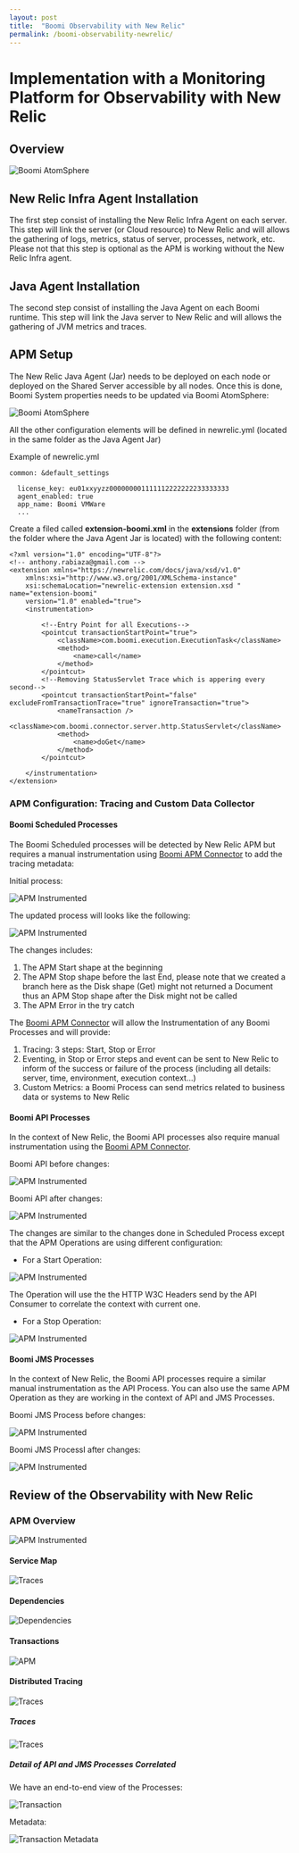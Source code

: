 ```yaml
---
layout: post
title:  "Boomi Observability with New Relic"
permalink: /boomi-observability-newrelic/
---
```

Implementation with a Monitoring Platform for Observability with New Relic
===========================================================

## Overview

![Boomi AtomSphere](/assets/boomi-observability-newrelic/newrelic.png)

## New Relic Infra Agent Installation

The first step consist of installing the New Relic Infra Agent on each server. This step will link the server (or Cloud resource) to New Relic and will allows the gathering of logs, metrics, status of server, processes, network, etc. Please not that this step is optional as the APM is working without the New Relic Infra agent.

## Java Agent Installation

The second step consist of installing the  Java Agent on each Boomi runtime. This step will link the Java server to New Relic and will allows the gathering of JVM metrics and traces.

## APM Setup

The New Relic Java Agent (Jar) needs to be deployed on each node or deployed on the Shared Server accessible by all nodes. Once this is done, Boomi System properties needs to be updated via Boomi AtomSphere:  

![Boomi AtomSphere](/assets/boomi-observability-newrelic/boomi-config-newrelic.png)

All the other configuration elements will be defined in newrelic.yml (located in the same folder as the Java Agent Jar)

Example of newrelic.yml
```
common: &default_settings

  license_key: eu01xxyyzz000000001111112222222233333333
  agent_enabled: true
  app_name: Boomi VMWare
  ...
```

Create a filed called **extension-boomi.xml** in the **extensions** folder (from the folder where the Java Agent Jar is located) with the following content:

```
<?xml version="1.0" encoding="UTF-8"?>
<!-- anthony.rabiaza@gmail.com -->
<extension xmlns="https://newrelic.com/docs/java/xsd/v1.0"
	xmlns:xsi="http://www.w3.org/2001/XMLSchema-instance"
	xsi:schemaLocation="newrelic-extension extension.xsd " name="extension-boomi"
	version="1.0" enabled="true">
	<instrumentation>

		<!--Entry Point for all Executions-->
		<pointcut transactionStartPoint="true">
			<className>com.boomi.execution.ExecutionTask</className>
			<method>
				<name>call</name>
			</method>
		</pointcut>
		<!--Removing StatusServlet Trace which is appering every second-->
		<pointcut transactionStartPoint="false" excludeFromTransactionTrace="true" ignoreTransaction="true">
			<nameTransaction />
			<className>com.boomi.connector.server.http.StatusServlet</className>
			<method>
				<name>doGet</name>
			</method>
		</pointcut>

	</instrumentation>
</extension>

```

### APM Configuration: Tracing and Custom Data Collector

#### Boomi Scheduled Processes

The Boomi Scheduled processes will be detected by New Relic APM but requires a manual instrumentation using [Boomi APM Connector](https://github.com/anthonyrabiaza/boomiapm) to add the tracing metadata:  

Initial process:

![APM Instrumented](/assets/boomi-observability-newrelic/boomi-process-1.png)  

The updated process will looks like the following:  

![APM Instrumented](/assets/boomi-observability-newrelic/boomi-process-1-apm.png)  

The changes includes:

1.  The APM Start shape at the beginning
2.  The APM Stop shape before the last End, please note that we created a branch here as the Disk shape (Get) might not returned a Document thus an APM Stop shape after the Disk might not be called
3.  The APM Error in the try catch

The [Boomi APM Connector](https://github.com/anthonyrabiaza/boomiapm) will allow the Instrumentation of any Boomi Processes and will provide:

1.  Tracing: 3 steps: Start, Stop or Error
2.  Eventing, in Stop or Error steps and event can be sent to New Relic to inform of the success or failure of the process (including all details: server, time, environment, execution context...)
3.  Custom Metrics: a Boomi Process can send metrics related to business data or systems to New Relic

#### Boomi API Processes

In the context of New Relic, the Boomi API processes also require manual instrumentation using the [Boomi APM Connector](https://github.com/anthonyrabiaza/boomiapm). 

Boomi API before changes:

![APM Instrumented](/assets/boomi-observability-newrelic/boomi-process-2.png)  

Boomi API after changes:

![APM Instrumented](/assets/boomi-observability-newrelic/boomi-process-2-apm.png)  

The changes are similar to the changes done in Scheduled Process except that the APM Operations are using different configuration:

- For a Start Operation: 

![APM Instrumented](/assets/boomi-observability-newrelic/boomi-op-start.png)  

The Operation will use the the HTTP W3C Headers send by the API Consumer to correlate the context with current one.

- For a Stop Operation:

![APM Instrumented](/assets/boomi-observability-newrelic/boomi-op-stop.png)

#### Boomi JMS Processes

In the context of New Relic, the Boomi API processes require a similar manual instrumentation as the API Process. You can also use the same APM Operation as they are working in the context of API and JMS Processes.

Boomi JMS Process before changes:

![APM Instrumented](/assets/boomi-observability-newrelic/boomi-process-3.png)  

Boomi JMS ProcessI after changes:

![APM Instrumented](/assets/boomi-observability-newrelic/boomi-process-3-apm.png)  

## Review of the Observability with New Relic

### APM Overview

![APM Instrumented](/assets/boomi-observability-newrelic/overview.png)  

#### Service Map

![Traces](/assets/boomi-observability-newrelic/service-map.png)

#### Dependencies

![Dependencies](/assets/boomi-observability-newrelic/dependencies.png)

#### Transactions

![APM](/assets/boomi-observability-newrelic/transactions.png)

#### Distributed Tracing

![Traces](/assets/boomi-observability-newrelic/distributed-tracing-overview.png)

##### Traces

![Traces](/assets/boomi-observability-newrelic/traces.png)

##### Detail of API and JMS Processes Correlated
We have an end-to-end view of the Processes:

![Transaction](/assets/boomi-observability-newrelic/apm-transaction-details.png)

Metadata:

![Transaction Metadata](/assets/boomi-observability-newrelic/apm-transaction-metadata.png)